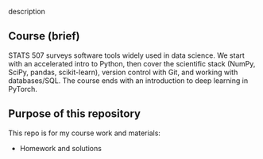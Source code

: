 description
## Course (brief)
STATS 507 surveys software tools widely used in data science. We start with an accelerated intro to Python, then cover the scientific stack (NumPy, SciPy, pandas, scikit-learn), version control with Git, and working with databases/SQL. The course ends with an introduction to deep learning in PyTorch.

## Purpose of this repository
This repo is for my course work and materials:
- Homework and solutions
